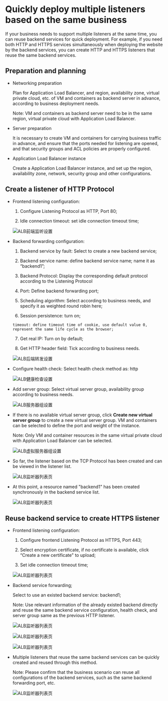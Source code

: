 # Quickly deploy multiple listeners based on the same business

If your business needs to support multiple listeners at the same time, you can reuse backend services for quick deployment.
For example, if you need both HTTP and HTTPS services simultaneously when deploying the website by the backend services, you can create HTTP and HTTPS listeners that reuse the same backend services.

## Preparation and planning

- Networking preparation

	Plan for Application Load Balancer, and region, availability zone, virtual private cloud, etc. of VM and containers as backend server in advance, according to business deployment needs.
	
	Note: VM and containers as backend server need to be in the same region, virtual private cloud with Application Load Balancer.

- Server preparation

	It is necessary to create VM and containers for carrying business traffic in advance, and ensure that the ports needed for listening are opened, and that security groups and ACL policies are properly configured.

- Application Load Balancer instance

	Create a Application Load Balancer instance, and set up the region, availability zone, network, security group and other configurations.

## Create a listener of HTTP Protocol

- Frontend listening configuration:
	
	1. Configure Listening Protocol as HTTP, Port 80;

	2. Idle connection timeout: set idle connection timeout time;

	![ALB前端监听设置](../../../../image/Networking/ALB/ALB-080.png)

- Backend forwarding configuration:
	
	1. Backend service by fault: Select to create a new backend service;

	2. Backend service name: define backend service name; name it as “backend1”;

	3. Backend Protocol: Display the corresponding default protocol according to the Listening Protocol

	4. Port: Define backend forwarding port;

	5. Scheduling algorithm: Select according to business needs, and specify it as weighted round robin here;

	6. Session persistence: turn on;

	  timeout: define timeout time of cookie, use default value 0, represent the same life cycle as the browser;

	7. Get real IP: Turn on by default;

	8. Get HTTP header field: Tick according to business needs.

	![ALB后端转发设置](../../../../image/Networking/ALB/ALB-081.png)

- Configure health check: Select health check method as: http

	![ALB健康检查设置](../../../../image/Networking/ALB/ALB-082.png)

- Add server group: Select virtual server group, availability group according to business needs.

	![ALB服务器组设置](../../../../image/Networking/ALB/ALB-083.png)

- If there is no available virtual server group, click **Create new virtual server group** to create a new virtual server group. VM and containers can be selected to define the port and weight of the instance.
	
	Note: Only VM and container resources in the same virtual private cloud with Application Load Balancer can be selected.

	![ALB虚拟服务器组设置](../../../../image/Networking/ALB/ALB-084.png)

- So far, the listener based on the TCP Protocol has been created and can be viewed in the listener list.

	![ALB监听器列表页](../../../../image/Networking/ALB/ALB-085.png)

- At this point, a resource named "backend1" has been created synchronously in the backend service list.

	![ALB监听器列表页](../../../../image/Networking/ALB/ALB-086.png)

## Reuse backend service to create HTTPS listener

- Frontend listening configuration:

	1. Configure frontend Listening Protocol as HTTPS, Port 443;

	2. Select encryption certificate, if no certificate is available, click “Create a new certificate" to upload;

	3. Set idle connection timeout time;

	![ALB监听器列表页](../../../../image/Networking/ALB/ALB-087.png)

- Backend service forwarding;

	Select to use an existed backend service: backend1;
	
	Note: Use relevant information of the already existed backend directly and reuse the same backend service configuration, health check, and server group same as the previous HTTP listener.

	![ALB监听器列表页](../../../../image/Networking/ALB/ALB-088.png)

	![ALB监听器列表页](../../../../image/Networking/ALB/ALB-089.png)

	![ALB监听器列表页](../../../../image/Networking/ALB/ALB-090.png)

- Multiple listeners that reuse the same backend services can be quickly created and reused through this method.

	Note: Please confirm that the business scenario can reuse all configurations of the backend services, such as the same backend forwarding port, etc.

	![ALB监听器列表页](../../../../image/Networking/ALB/ALB-091.png)
